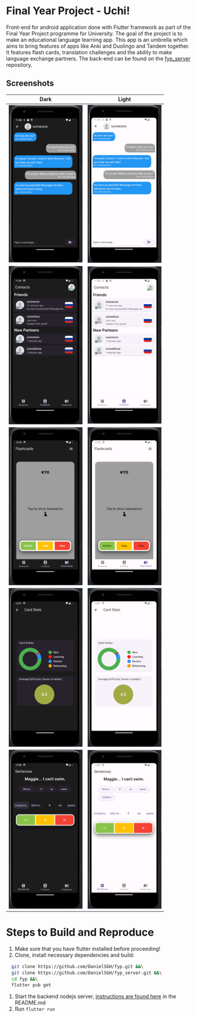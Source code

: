 # Final Year Project - Uchi!
Front-end for android application done with Flutter framework as part of the Final Year Project programme for University. The goal of the project is to make an educational language learning app. This app is an umbrella which aims to bring features of apps like Anki and Duolingo and Tandem together. It features flash cards, translation challenges and the ability to make language exchange partners. The back-end can be found on the [fyp_server](https://github.com/DanielSGH/fyp_server) repository.

## Screenshots
Dark                                     |  Light
:---------------------------------------:|:--------------------------------------:
<img src="screenshots/messages_dark.png" alt="messages dark" width="200"/>|<img src="screenshots/messages_light.png" alt="messages light" width="200"/>
<img src="screenshots/contacts_dark.png" alt="contacts dark" width="200"/>|<img src="screenshots/contacts_light.png" alt="contacts light" width="200"/>
<img src="screenshots/flashcards_dark.png" alt="flashcards dark" width="200"/>|<img src="screenshots/flashcards_light.png" alt="flashcards light" width="200"/>
<img src="screenshots/stats_dark.png" alt="stats dark" width="200"/>|<img src="screenshots/stats_light.png" alt="stats light" width="200"/>
<img src="screenshots/sentences_dark.png" alt="sentences dark" width="200"/>|<img src="screenshots/sentences_light.png" alt="sentences light" width="200"/>

# Steps to Build and Reproduce
1. Make sure that you have flutter installed before proceeding!
1. Clone, install necessary dependencies and build:
```bash
  git clone https://github.com/DanielSGH/fyp.git &&\
  git clone https://github.com/DanielSGH/fyp_server.git &&\
  cd fyp &&\
  flutter pub get
```
1. Start the backend nodejs server, [instructions are found here](https://github.com/DanielSGH/fyp_server.git) in the README.md
1. Run `flutter run`